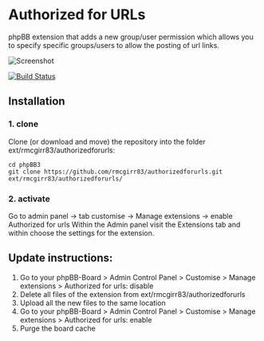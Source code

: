 Authorized for URLs
=========================

phpBB extension that adds a new group/user permission which allows you to specify specific groups/users to allow the posting of url links.

![Screenshot](denied.jpg)

[![Build Status](https://travis-ci.com/rmcgirr83/authorizedforurls.svg?branch=master)](https://travis-ci.com/rmcgirr83/authorizedforurls)
## Installation

### 1. clone
Clone (or download and move) the repository into the folder ext/rmcgirr83/authorizedforurls:

```
cd phpBB3
git clone https://github.com/rmcgirr83/authorizedforurls.git ext/rmcgirr83/authorizedforurls/
```

### 2. activate
Go to admin panel -> tab customise -> Manage extensions -> enable Authorized for urls
Within the Admin panel visit the Extensions tab and within choose the settings for the extension.

## Update instructions:
1. Go to your phpBB-Board > Admin Control Panel > Customise > Manage extensions > Authorized for urls: disable
2. Delete all files of the extension from ext/rmcgirr83/authorizedforurls
3. Upload all the new files to the same location
4. Go to your phpBB-Board > Admin Control Panel > Customise > Manage extensions > Authorized for urls: enable
5. Purge the board cache
